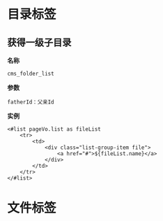 # 目录标签 #
## 获得一级子目录 ##
**名称**

    cms_folder_list

**参数**

    fatherId：父亲Id


**实例**

    <#list pageVo.list as fileList
    	<tr>
    		<td>
    			<div class="list-group-item file">
    				<a href="#">${fileList.name}</a>
    			</div>
    		</td>
    	</tr>
    </#list>

# 文件标签 #